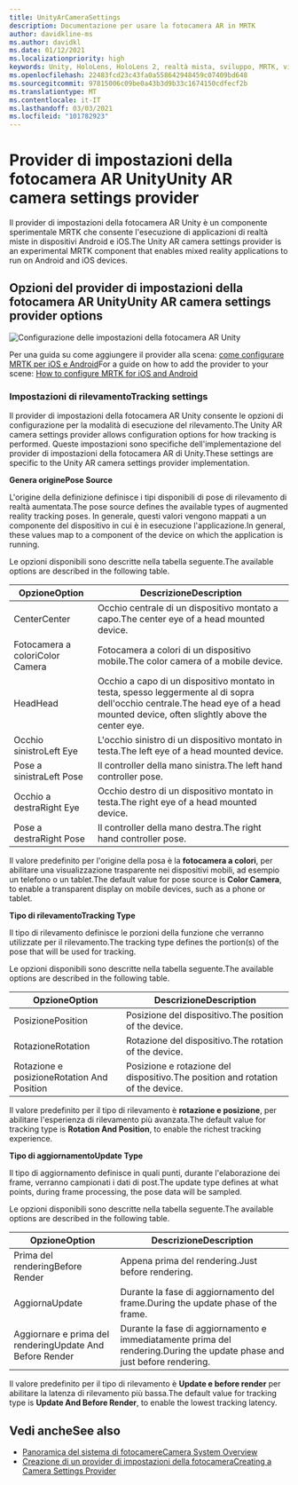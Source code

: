 ```yaml
---
title: UnityArCameraSettings
description: Documentazione per usare la fotocamera AR in MRTK
author: davidkline-ms
ms.author: davidkl
ms.date: 01/12/2021
ms.localizationpriority: high
keywords: Unity, HoloLens, HoloLens 2, realtà mista, sviluppo, MRTK, videocamera AR,
ms.openlocfilehash: 22483fcd23c43fa0a558642948459c07409bd648
ms.sourcegitcommit: 97815006c09be0a43b3d9b33c1674150cdfecf2b
ms.translationtype: MT
ms.contentlocale: it-IT
ms.lasthandoff: 03/03/2021
ms.locfileid: "101782923"
---
```

# <a name="unity-ar-camera-settings-provider"></a><span data-ttu-id="f0339-104">Provider di impostazioni della fotocamera AR Unity</span><span class="sxs-lookup"><span data-stu-id="f0339-104">Unity AR camera settings provider</span></span>

<span data-ttu-id="f0339-105">Il provider di impostazioni della fotocamera AR Unity è un componente sperimentale MRTK che consente l'esecuzione di applicazioni di realtà miste in dispositivi Android e iOS.</span><span class="sxs-lookup"><span data-stu-id="f0339-105">The Unity AR camera settings provider is an experimental MRTK component that enables mixed reality applications to run on Android and iOS devices.</span></span>

## <a name="unity-ar-camera-settings-provider-options"></a><span data-ttu-id="f0339-106">Opzioni del provider di impostazioni della fotocamera AR Unity</span><span class="sxs-lookup"><span data-stu-id="f0339-106">Unity AR camera settings provider options</span></span>

![Configurazione delle impostazioni della fotocamera AR Unity](../Images/CameraSystem/UnityArSettingsConfiguration.png)

<span data-ttu-id="f0339-108">Per una guida su come aggiungere il provider alla scena: [come configurare MRTK per iOS e Android](../CrossPlatform/UsingARFoundation.md)</span><span class="sxs-lookup"><span data-stu-id="f0339-108">For a guide on how to add the provider to your scene: [How to configure MRTK for iOS and Android](../CrossPlatform/UsingARFoundation.md)</span></span>

### <a name="tracking-settings"></a><span data-ttu-id="f0339-109">Impostazioni di rilevamento</span><span class="sxs-lookup"><span data-stu-id="f0339-109">Tracking settings</span></span>

<span data-ttu-id="f0339-110">Il provider di impostazioni della fotocamera AR Unity consente le opzioni di configurazione per la modalità di esecuzione del rilevamento.</span><span class="sxs-lookup"><span data-stu-id="f0339-110">The Unity AR camera settings provider allows configuration options for how tracking is performed.</span></span> <span data-ttu-id="f0339-111">Queste impostazioni sono specifiche dell'implementazione del provider di impostazioni della fotocamera AR di Unity.</span><span class="sxs-lookup"><span data-stu-id="f0339-111">These settings are specific to the Unity AR camera settings provider implementation.</span></span>

<span data-ttu-id="f0339-112">**Genera origine**</span><span class="sxs-lookup"><span data-stu-id="f0339-112">**Pose Source**</span></span>

<span data-ttu-id="f0339-113">L'origine della definizione definisce i tipi disponibili di pose di rilevamento di realtà aumentata.</span><span class="sxs-lookup"><span data-stu-id="f0339-113">The pose source defines the available types of augmented reality tracking poses.</span></span> <span data-ttu-id="f0339-114">In generale, questi valori vengono mappati a un componente del dispositivo in cui è in esecuzione l'applicazione.</span><span class="sxs-lookup"><span data-stu-id="f0339-114">In general, these values map to a component of the device on which the application is running.</span></span>

<span data-ttu-id="f0339-115">Le opzioni disponibili sono descritte nella tabella seguente.</span><span class="sxs-lookup"><span data-stu-id="f0339-115">The available options are described in the following table.</span></span>

| <span data-ttu-id="f0339-116">Opzione</span><span class="sxs-lookup"><span data-stu-id="f0339-116">Option</span></span> | <span data-ttu-id="f0339-117">Descrizione</span><span class="sxs-lookup"><span data-stu-id="f0339-117">Description</span></span> |
| --- | --- |
| <span data-ttu-id="f0339-118">Center</span><span class="sxs-lookup"><span data-stu-id="f0339-118">Center</span></span> | <span data-ttu-id="f0339-119">Occhio centrale di un dispositivo montato a capo.</span><span class="sxs-lookup"><span data-stu-id="f0339-119">The center eye of a head mounted device.</span></span> |
| <span data-ttu-id="f0339-120">Fotocamera a colori</span><span class="sxs-lookup"><span data-stu-id="f0339-120">Color Camera</span></span> | <span data-ttu-id="f0339-121">Fotocamera a colori di un dispositivo mobile.</span><span class="sxs-lookup"><span data-stu-id="f0339-121">The color camera of a mobile device.</span></span> |
| <span data-ttu-id="f0339-122">Head</span><span class="sxs-lookup"><span data-stu-id="f0339-122">Head</span></span> | <span data-ttu-id="f0339-123">Occhio a capo di un dispositivo montato in testa, spesso leggermente al di sopra dell'occhio centrale.</span><span class="sxs-lookup"><span data-stu-id="f0339-123">The head eye of a head mounted device, often slightly above the center eye.</span></span> |
| <span data-ttu-id="f0339-124">Occhio sinistro</span><span class="sxs-lookup"><span data-stu-id="f0339-124">Left Eye</span></span> | <span data-ttu-id="f0339-125">L'occhio sinistro di un dispositivo montato in testa.</span><span class="sxs-lookup"><span data-stu-id="f0339-125">The left eye of a head mounted device.</span></span> |
| <span data-ttu-id="f0339-126">Pose a sinistra</span><span class="sxs-lookup"><span data-stu-id="f0339-126">Left Pose</span></span> | <span data-ttu-id="f0339-127">Il controller della mano sinistra.</span><span class="sxs-lookup"><span data-stu-id="f0339-127">The left hand controller pose.</span></span> |
| <span data-ttu-id="f0339-128">Occhio a destra</span><span class="sxs-lookup"><span data-stu-id="f0339-128">Right Eye</span></span> | <span data-ttu-id="f0339-129">Occhio destro di un dispositivo montato in testa.</span><span class="sxs-lookup"><span data-stu-id="f0339-129">The right eye of a head mounted device.</span></span> |
| <span data-ttu-id="f0339-130">Pose a destra</span><span class="sxs-lookup"><span data-stu-id="f0339-130">Right Pose</span></span> | <span data-ttu-id="f0339-131">Il controller della mano destra.</span><span class="sxs-lookup"><span data-stu-id="f0339-131">The right hand controller pose.</span></span> |

<span data-ttu-id="f0339-132">Il valore predefinito per l'origine della posa è la **fotocamera a colori**, per abilitare una visualizzazione trasparente nei dispositivi mobili, ad esempio un telefono o un tablet.</span><span class="sxs-lookup"><span data-stu-id="f0339-132">The default value for pose source is **Color Camera**, to enable a transparent display on mobile devices, such as a phone or tablet.</span></span>

<span data-ttu-id="f0339-133">**Tipo di rilevamento**</span><span class="sxs-lookup"><span data-stu-id="f0339-133">**Tracking Type**</span></span>

<span data-ttu-id="f0339-134">Il tipo di rilevamento definisce le porzioni della funzione che verranno utilizzate per il rilevamento.</span><span class="sxs-lookup"><span data-stu-id="f0339-134">The tracking type defines the portion(s) of the pose that will be used for tracking.</span></span>

<span data-ttu-id="f0339-135">Le opzioni disponibili sono descritte nella tabella seguente.</span><span class="sxs-lookup"><span data-stu-id="f0339-135">The available options are described in the following table.</span></span>

| <span data-ttu-id="f0339-136">Opzione</span><span class="sxs-lookup"><span data-stu-id="f0339-136">Option</span></span> | <span data-ttu-id="f0339-137">Descrizione</span><span class="sxs-lookup"><span data-stu-id="f0339-137">Description</span></span> |
| --- | --- |
| <span data-ttu-id="f0339-138">Posizione</span><span class="sxs-lookup"><span data-stu-id="f0339-138">Position</span></span> | <span data-ttu-id="f0339-139">Posizione del dispositivo.</span><span class="sxs-lookup"><span data-stu-id="f0339-139">The position of the device.</span></span> |
| <span data-ttu-id="f0339-140">Rotazione</span><span class="sxs-lookup"><span data-stu-id="f0339-140">Rotation</span></span> | <span data-ttu-id="f0339-141">Rotazione del dispositivo.</span><span class="sxs-lookup"><span data-stu-id="f0339-141">The rotation of the device.</span></span> |
| <span data-ttu-id="f0339-142">Rotazione e posizione</span><span class="sxs-lookup"><span data-stu-id="f0339-142">Rotation And Position</span></span> | <span data-ttu-id="f0339-143">Posizione e rotazione del dispositivo.</span><span class="sxs-lookup"><span data-stu-id="f0339-143">The position and rotation of the device.</span></span> |

<span data-ttu-id="f0339-144">Il valore predefinito per il tipo di rilevamento è **rotazione e posizione**, per abilitare l'esperienza di rilevamento più avanzata.</span><span class="sxs-lookup"><span data-stu-id="f0339-144">The default value for tracking type is **Rotation And Position**, to enable the richest tracking experience.</span></span>

<span data-ttu-id="f0339-145">**Tipo di aggiornamento**</span><span class="sxs-lookup"><span data-stu-id="f0339-145">**Update Type**</span></span>

<span data-ttu-id="f0339-146">Il tipo di aggiornamento definisce in quali punti, durante l'elaborazione dei frame, verranno campionati i dati di post.</span><span class="sxs-lookup"><span data-stu-id="f0339-146">The update type defines at what points, during frame processing, the pose data will be sampled.</span></span>

<span data-ttu-id="f0339-147">Le opzioni disponibili sono descritte nella tabella seguente.</span><span class="sxs-lookup"><span data-stu-id="f0339-147">The available options are described in the following table.</span></span>

| <span data-ttu-id="f0339-148">Opzione</span><span class="sxs-lookup"><span data-stu-id="f0339-148">Option</span></span> | <span data-ttu-id="f0339-149">Descrizione</span><span class="sxs-lookup"><span data-stu-id="f0339-149">Description</span></span> |
| --- | --- |
| <span data-ttu-id="f0339-150">Prima del rendering</span><span class="sxs-lookup"><span data-stu-id="f0339-150">Before Render</span></span> | <span data-ttu-id="f0339-151">Appena prima del rendering.</span><span class="sxs-lookup"><span data-stu-id="f0339-151">Just before rendering.</span></span> |
| <span data-ttu-id="f0339-152">Aggiorna</span><span class="sxs-lookup"><span data-stu-id="f0339-152">Update</span></span> | <span data-ttu-id="f0339-153">Durante la fase di aggiornamento del frame.</span><span class="sxs-lookup"><span data-stu-id="f0339-153">During the update phase of the frame.</span></span> |
| <span data-ttu-id="f0339-154">Aggiornare e prima del rendering</span><span class="sxs-lookup"><span data-stu-id="f0339-154">Update And Before Render</span></span> | <span data-ttu-id="f0339-155">Durante la fase di aggiornamento e immediatamente prima del rendering.</span><span class="sxs-lookup"><span data-stu-id="f0339-155">During the update phase and just before rendering.</span></span> |

<span data-ttu-id="f0339-156">Il valore predefinito per il tipo di rilevamento è **Update e before render** per abilitare la latenza di rilevamento più bassa.</span><span class="sxs-lookup"><span data-stu-id="f0339-156">The default value for tracking type is **Update And Before Render**, to enable the lowest tracking latency.</span></span>

## <a name="see-also"></a><span data-ttu-id="f0339-157">Vedi anche</span><span class="sxs-lookup"><span data-stu-id="f0339-157">See also</span></span>

- [<span data-ttu-id="f0339-158">Panoramica del sistema di fotocamere</span><span class="sxs-lookup"><span data-stu-id="f0339-158">Camera System Overview</span></span>](CameraSystemOverview.md)
- [<span data-ttu-id="f0339-159">Creazione di un provider di impostazioni della fotocamera</span><span class="sxs-lookup"><span data-stu-id="f0339-159">Creating a Camera Settings Provider</span></span>](CreateSettingsProvider.md)
